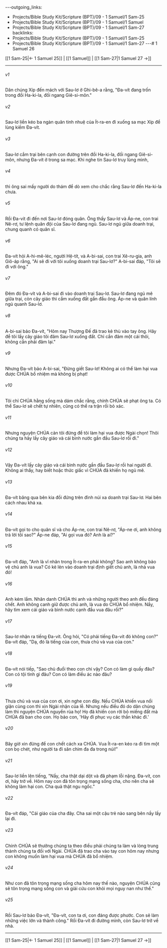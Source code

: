 ---outgoing_links:
  - Projects/Bible Study Kit/Scripture (BPT)/09 - 1 Samuel/1 Sam-25
  - Projects/Bible Study Kit/Scripture (BPT)/09 - 1 Samuel/1 Samuel
  - Projects/Bible Study Kit/Scripture (BPT)/09 - 1 Samuel/1 Sam-27
backlinks:
  - Projects/Bible Study Kit/Scripture (BPT)/09 - 1 Samuel/1 Sam-25
  - Projects/Bible Study Kit/Scripture (BPT)/09 - 1 Samuel/1 Sam-27
---# 1 Samuel 26

[[1 Sam-25|← 1 Samuel 25]] | [[1 Samuel]] | [[1 Sam-27|1 Samuel 27 →]]
***



###### v1 
Dân chúng Xíp đến mách với Sau-lơ ở Ghi-bê-a rằng, "Đa-vít đang trốn trong đồi Ha-ki-la, đối ngang Giê-si-môn." 

###### v2 
Sau-lơ liền kéo ba ngàn quân tinh nhuệ của Ít-ra-en đi xuống sa mạc Xíp để lùng kiếm Đa-vít. 

###### v3 
Sau-lơ cắm trại bên cạnh con đường trên đồi Ha-ki-la, đối ngang Giê-si-môn, nhưng Đa-vít ở trong sa mạc. Khi nghe tin Sau-lơ truy lùng mình, 

###### v4 
thì ông sai mấy người do thám để dò xem cho chắc rằng Sau-lơ đến Ha-ki-la chưa. 

###### v5 
Rồi Đa-vít đi đến nơi Sau-lơ đóng quân. Ông thấy Sau-lơ và Áp-ne, con trai Nê-rơ, tư lệnh quân đội của Sau-lơ đang ngủ. Sau-lơ ngủ giữa doanh trại, chung quanh có quân sĩ. 

###### v6 
Đa-vít hỏi A-hi-mê-léc, người Hê-tít, và A-bi-sai, con trai Xê-ru-gia, anh Giô-áp rằng, "Ai sẽ đi với tôi xuống doanh trại Sau-lơ?" A-bi-sai đáp, "Tôi sẽ đi với ông." 

###### v7 
Đêm đó Đa-vít và A-bi-sai đi vào doanh trại Sau-lơ. Sau-lơ đang ngủ mê giữa trại, còn cây giáo thì cắm xuống đất gần đầu ông. Áp-ne và quân lính ngủ quanh Sau-lơ. 

###### v8 
A-bi-sai bảo Đa-vít, "Hôm nay Thượng Đế đã trao kẻ thù vào tay ông. Hãy để tôi lấy cây giáo tôi đâm Sau-lơ xuống đất. Chỉ cần đâm một cái thôi, không cần phải đâm lại." 

###### v9 
Nhưng Đa-vít bảo A-bi-sai, "Đừng giết Sau-lơ! Không ai có thể làm hại vua được CHÚA bổ nhiệm mà không bị phạt! 

###### v10 
Tôi chỉ CHÚA hằng sống mà dám chắc rằng, chính CHÚA sẽ phạt ông ta. Có thể Sau-lơ sẽ chết tự nhiên, cũng có thể ra trận rồi bỏ xác. 

###### v11 
Nhưng nguyện CHÚA cản tôi đừng để tôi làm hại vua được Ngài chọn! Thôi chúng ta hãy lấy cây giáo và cái bình nước gần đầu Sau-lơ rồi đi." 

###### v12 
Vậy Đa-vít lấy cây giáo và cái bình nước gần đầu Sau-lơ rồi hai người đi. Không ai thấy, hay biết hoặc thức giấc vì CHÚA đã khiến họ ngủ mê. 

###### v13 
Đa-vít băng qua bên kia đồi đứng trên đỉnh núi xa doanh trại Sau-lơ. Hai bên cách nhau khá xa. 

###### v14 
Đa-vít gọi to cho quân sĩ và cho Áp-ne, con trai Nê-rơ, "Áp-ne ơi, anh không trả lời tôi sao?" Áp-ne đáp, "Ai gọi vua đó? Anh là ai?" 

###### v15 
Đa-vít đáp, "Anh là vĩ nhân trong Ít-ra-en phải không? Sao anh không bảo vệ chủ anh là vua? Có kẻ lẻn vào doanh trại định giết chủ anh, là nhà vua đó! 

###### v16 
Anh kém lắm. Nhân danh CHÚA thì anh và những người theo anh đều đáng chết. Anh không canh giữ được chủ anh, là vua do CHÚA bổ nhiệm. Nầy, hãy tìm xem cái giáo và bình nước cạnh đầu vua đâu rồi?" 

###### v17 
Sau-lơ nhận ra tiếng Đa-vít. Ông hỏi, "Có phải tiếng Đa-vít đó không con?" Đa-vít đáp, "Dạ, đó là tiếng của con, thưa chủ và vua của con." 

###### v18 
Đa-vít nói tiếp, "Sao chủ đuổi theo con chi vậy? Con có làm gì quấy đâu? Con có tội tình gì đâu? Con có làm điều ác nào đâu? 

###### v19 
Thưa chủ và vua của con ơi, xin nghe con đây. Nếu CHÚA khiến vua nổi giận cùng con thì xin Ngài nhận của lễ. Nhưng nếu điều đó do dân chúng làm thì nguyện CHÚA nguyền rủa họ! Họ đã khiến con rời bỏ miếng đất mà CHÚA đã ban cho con. Họ bảo con, 'Hãy đi phục vụ các thần khác đi.' 

###### v20 
Bây giờ xin đừng để con chết cách xa CHÚA. Vua Ít-ra-en kéo ra đi tìm một con bọ chét, như người ta đi săn chim đa đa trong núi!" 

###### v21 
Sau-lơ liền lên tiếng, "Nầy, cha thật dại dột và đã phạm lỗi nặng. Đa-vít, con ơi, hãy trở về. Hôm nay con đã tôn trọng mạng sống cha, cho nên cha sẽ không làm hại con. Cha quả thật ngu ngốc." 

###### v22 
Đa-vít đáp, "Cái giáo của cha đây. Cha sai một cậu trẻ nào sang bên nầy lấy lại đi. 

###### v23 
Chính CHÚA sẽ thưởng chúng ta theo điều phải chúng ta làm và lòng trung thành chúng ta đối với Ngài. CHÚA đã trao cha vào tay con hôm nay nhưng con không muốn làm hại vua mà CHÚA đã bổ nhiệm. 

###### v24 
Như con đã tôn trọng mạng sống cha hôm nay thế nào, nguyện CHÚA cũng sẽ tôn trọng mạng sống con và giải cứu con khỏi mọi nguy nan như thế." 

###### v25 
Rồi Sau-lơ bảo Đa-vít, "Đa-vít, con ta ơi, con đáng được phước. Con sẽ làm những việc lớn và thành công." Rồi Đa-vít đi đường mình, còn Sau-lơ trở về nhà.

***
[[1 Sam-25|← 1 Samuel 25]] | [[1 Samuel]] | [[1 Sam-27|1 Samuel 27 →]]
